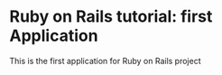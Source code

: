 # Ruby on Rails tutorial: first Application

This is the first application for Ruby on Rails project